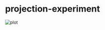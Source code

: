

# projection-experiment

![plot](https://user-images.githubusercontent.com/84434778/150727426-2ba19867-9ff2-4e67-b802-29bce13c5ee3.png&s=200)
